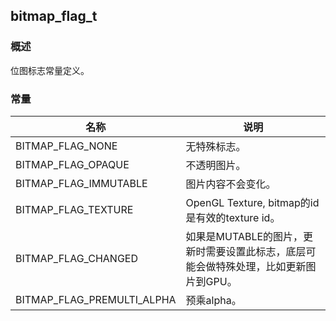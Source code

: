 ## bitmap\_flag\_t
### 概述
 位图标志常量定义。

### 常量
<p id="bitmap_flag_t_consts">

| 名称 | 说明 | 
| -------- | ------- | 
| BITMAP\_FLAG\_NONE | 无特殊标志。 |
| BITMAP\_FLAG\_OPAQUE | 不透明图片。 |
| BITMAP\_FLAG\_IMMUTABLE | 图片内容不会变化。 |
| BITMAP\_FLAG\_TEXTURE | OpenGL Texture, bitmap的id是有效的texture id。 |
| BITMAP\_FLAG\_CHANGED | 如果是MUTABLE的图片，更新时需要设置此标志，底层可能会做特殊处理，比如更新图片到GPU。 |
| BITMAP\_FLAG\_PREMULTI\_ALPHA | 预乘alpha。 |
